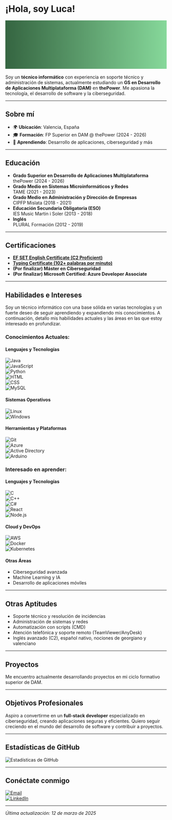 # ¡Hola, soy Luca!

![Banner de Luca Benidze](https://github.com/luucabg/luucabg/blob/main/banner.png) 

Soy un **técnico informático** con experiencia en soporte técnico y administración de sistemas, actualmente estudiando un **GS en Desarrollo de Aplicaciones Multiplataforma (DAM)** en **thePower**. Me apasiona la tecnología, el desarrollo de software y la ciberseguridad.

---

## Sobre mí

- 🌍 **Ubicación**: Valencia, España  
- 🎓 **Formación**: FP Superior en DAM @ thePower (2024 - 2026)  
- 🌱 **Aprendiendo**: Desarrollo de aplicaciones, ciberseguridad y más

---

## Educación

- **Grado Superior en Desarrollo de Aplicaciones Multiplataforma**  
  thePower (2024 - 2026)  
- **Grado Medio en Sistemas Microinformáticos y Redes**  
  TAME (2021 - 2023)  
- **Grado Medio en Administración y Dirección de Empresas**  
  CIPFP Mislata (2018 - 2021)  
- **Educación Secundaria Obligatoria (ESO)**  
  IES Music Martin i Soler (2013 - 2018)  
- **Inglés**  
  PLURAL Formación (2012 - 2019)

---

## Certificaciones

- **[EF SET English Certificate (C2 Proficient)](https://cert.efset.org/en/ktB6AA)**
- **[Typing Certificate (102+ palabras por minuto)](https://www.ratatype.com/u7765953/certificate/en_new/)**
- **(Por finalizar) Máster en Ciberseguridad**
- **(Por finalizar) Microsoft Certified: Azure Developer Associate**

---

## Habilidades e Intereses

Soy un técnico informático con una base sólida en varias tecnologías y un fuerte deseo de seguir aprendiendo y expandiendo mis conocimientos. A continuación, detallo mis habilidades actuales y las áreas en las que estoy interesado en profundizar.

### Conocimientos Actuales:

#### Lenguajes y Tecnologías
![Java](https://img.shields.io/badge/-Java-007396?style=flat-square&logo=java)  
![JavaScript](https://img.shields.io/badge/-JavaScript-F7DF1E?style=flat-square&logo=javascript)  
![Python](https://img.shields.io/badge/-Python-3776AB?style=flat-square&logo=python)  
![HTML](https://img.shields.io/badge/-HTML-E34F26?style=flat-square&logo=html5)  
![CSS](https://img.shields.io/badge/-CSS-1572B6?style=flat-square&logo=css3)  
![MySQL](https://img.shields.io/badge/-MySQL-4479A1?style=flat-square&logo=mysql)  

#### Sistemas Operativos
![Linux](https://img.shields.io/badge/-Linux-FCC624?style=flat-square&logo=linux)  
![Windows](https://img.shields.io/badge/-Windows-0078D6?style=flat-square&logo=windows)  

#### Herramientas y Plataformas
![Git](https://img.shields.io/badge/-Git-F05032?style=flat-square&logo=git&logoColor=white)  
![Azure](https://img.shields.io/badge/-Azure-0078D4?style=flat-square&logo=microsoft-azure)  
![Active Directory](https://img.shields.io/badge/-Active%20Directory-0078D4?style=flat-square&logo=microsoft)  
![Arduino](https://img.shields.io/badge/-Arduino-00979D?style=flat-square&logo=arduino)

### Interesado en aprender:

#### Lenguajes y Tecnologías
![C](https://img.shields.io/badge/-C-A8B9CC?style=flat-square&logo=c)  
![C++](https://img.shields.io/badge/-C++-00599C?style=flat-square&logo=cplusplus)  
![C#](https://img.shields.io/badge/-C%23-239120?style=flat-square&logo=csharp)  
![React](https://img.shields.io/badge/-React-61DAFB?style=flat-square&logo=react)  
![Node.js](https://img.shields.io/badge/-Node.js-339933?style=flat-square&logo=node.js)  

#### Cloud y DevOps
![AWS](https://img.shields.io/badge/-AWS-232F3E?style=flat-square&logo=amazon-aws)  
![Docker](https://img.shields.io/badge/-Docker-2496ED?style=flat-square&logo=docker)  
![Kubernetes](https://img.shields.io/badge/-Kubernetes-326CE5?style=flat-square&logo=kubernetes)  

#### Otras Áreas
- Ciberseguridad avanzada  
- Machine Learning y IA  
- Desarrollo de aplicaciones móviles  

---

## Otras Aptitudes

- Soporte técnico y resolución de incidencias  
- Administración de sistemas y redes  
- Automatización con scripts (CMD)  
- Atención telefónica y soporte remoto (TeamViewer/AnyDesk)  
- Inglés avanzado (C2), español nativo, nociones de georgiano y valenciano

---

## Proyectos

Me encuentro actualmente desarrollando proyectos en mi ciclo formativo superior de DAM.

---

## Objetivos Profesionales

Aspiro a convertirme en un **full-stack developer** especializado en ciberseguridad, creando aplicaciones seguras y eficientes. Quiero seguir creciendo en el mundo del desarrollo de software y contribuir a proyectos.

---

## Estadísticas de GitHub

![Estadísticas de GitHub](https://github-readme-stats.vercel.app/api?username=luucabg&show_icons=true&theme=radical)

---

## Conéctate conmigo

[![Email](https://img.shields.io/badge/Email-lucabenidze@gmail.com-red?style=for-the-badge&logo=gmail)](mailto:contactolucab@gmail.com)  
[![LinkedIn](https://img.shields.io/badge/LinkedIn-lucabenidze-blue?style=for-the-badge&logo=linkedin)](https://www.linkedin.com/in/lucabenidze)  

---

*Última actualización: 12 de marzo de 2025*
